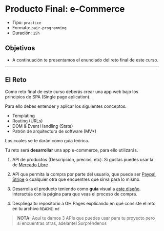 # Producto Final: e-Commerce

- Tipo: `practice`
- Formato: `pair-programming`
- Duración: `15h`

## Objetivos

- A continuación te presentamos el enunciado del reto final de este curso.

***

## El Reto

Como reto final de este curso deberás crear una app web bajo los principios de
SPA (Single page aplication).

Para ello debes entender y aplicar los siguientes conceptos.

- Templating
- Routing (URLs)
- DOM & Event Handling (State)
- Patrón de arquitectura de software (MV*)

Los cuales se te darán como guía teórica.

Tu reto será **desarrollar** una app e-commerce, para ello utilizarás.

1. API de productos (Descripción, precios, etc). Si gustas puedes usar la de 
   [Mercado Libre](http://developers.mercadolibre.com/es/api-docs-es/)

2. API que permita la compra por parte del usuario, que puede ser [Paypal](https://developer.paypal.com), 
   [Stripe](https://stripe.com/docs/api) o cualquier otra que encuentres 
   que sirva para lo mismo.

3. Desarrolla el producto teniendo como **guía** visual a [este diseño](https://fab.com/).      
   Interactúa con la página para que veas el proceso de compra.

4. Despliega tu repositorio a GH Pages explicando en qué consiste el reto en tu
   archivo `README.md`

> **NOTA:** Aquí te damos 3 APIs que puedes usar para tu proyecto pero si 
> encuentras otras, adelante! Sorpréndenos